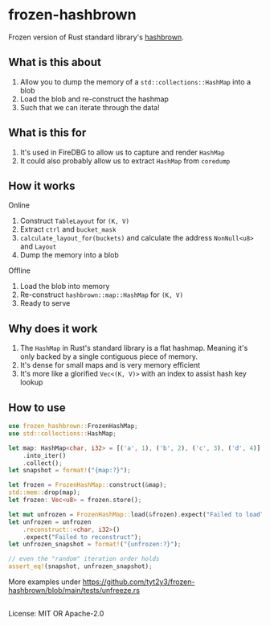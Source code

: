 # frozen-hashbrown

Frozen version of Rust standard library's [hashbrown](https://github.com/rust-lang/hashbrown).

## What is this about

1. Allow you to dump the memory of a `std::collections::HashMap` into a blob
2. Load the blob and re-construct the hashmap
3. Such that we can iterate through the data!

## What is this for

1. It's used in FireDBG to allow us to capture and render `HashMap`
2. It could also probably allow us to extract `HashMap` from `coredump`

## How it works

Online

1. Construct `TableLayout` for `(K, V)`
2. Extract `ctrl` and `bucket_mask`
3. `calculate_layout_for(buckets)` and calculate the address `NonNull<u8>` and `Layout`
4. Dump the memory into a blob

Offline

1. Load the blob into memory
2. Re-construct `hashbrown::map::HashMap` for `(K, V)`
3. Ready to serve

## Why does it work

1. The `HashMap` in Rust's standard library is a flat hashmap. Meaning it's only backed by a single contiguous piece of memory.
2. It's dense for small maps and is very memory efficient
3. It's more like a glorified `Vec<(K, V)>` with an index to assist hash key lookup

## How to use

```rust
use frozen_hashbrown::FrozenHashMap;
use std::collections::HashMap;

let map: HashMap<char, i32> = [('a', 1), ('b', 2), ('c', 3), ('d', 4)]
    .into_iter()
    .collect();
let snapshot = format!("{map:?}");

let frozen = FrozenHashMap::construct(&map);
std::mem::drop(map);
let frozen: Vec<u8> = frozen.store();

let mut unfrozen = FrozenHashMap::load(&frozen).expect("Failed to load");
let unfrozen = unfrozen
    .reconstruct::<char, i32>()
    .expect("Failed to reconstruct");
let unfrozen_snapshot = format!("{unfrozen:?}");

// even the "random" iteration order holds
assert_eq!(snapshot, unfrozen_snapshot);
```

More examples under https://github.com/tyt2y3/frozen-hashbrown/blob/main/tests/unfreeze.rs

##

License: MIT OR Apache-2.0
